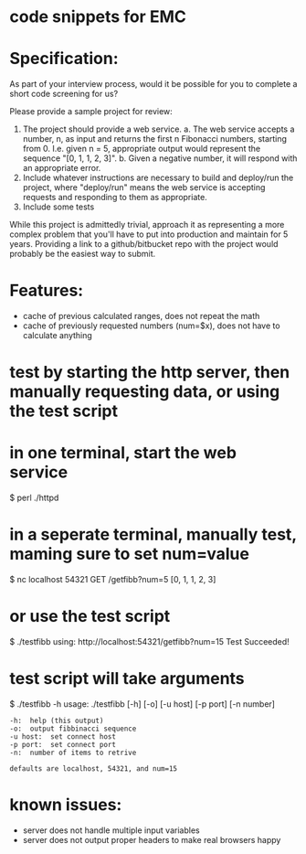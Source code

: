 # code snippets for EMC

# Specification:

As part of your interview process, would it be possible for you to complete a short code screening for us?

Please provide a sample project for review:
1. The project should provide a web service.
  a. The web service accepts a number, n, as input and returns the first n Fibonacci numbers, starting from 0. I.e. given n = 5, appropriate output would represent the sequence "[0, 1, 1, 2, 3]".
  b. Given a negative number, it will respond with an appropriate error.
2. Include whatever instructions are necessary to build and deploy/run the project, where "deploy/run" means the web service is accepting requests and responding to them as appropriate.
3. Include some tests

While this project is admittedly trivial, approach it as representing a more complex problem that you'll have to put into production and maintain for 5 years.
Providing a link to a github/bitbucket repo with the project would probably be the easiest way to submit.


# Features:

  - cache of previous calculated ranges, does not repeat the math
  - cache of previously requested numbers (num=$x), does not have to calculate anything


# test by starting the http server, then manually requesting data, or using the test script

# in one terminal, start the web service
$ perl ./httpd

# in a seperate terminal, manually test, maming sure to set num=value

$ nc localhost 54321
GET /getfibb?num=5
[0, 1, 1, 2, 3]

# or use the test script

$ ./testfibb
using: http://localhost:54321/getfibb?num=15
Test Succeeded!


# test script will take arguments

$ ./testfibb -h
usage: ./testfibb [-h] [-o] [-u host] [-p port] [-n number]

    -h:  help (this output)
    -o:  output fibbinacci sequence
    -u host:  set connect host
    -p port:  set connect port
    -n:  number of items to retrive

    defaults are localhost, 54321, and num=15



# known issues:

  - server does not handle multiple input variables
  - server does not output proper headers to make real browsers happy
  
 
